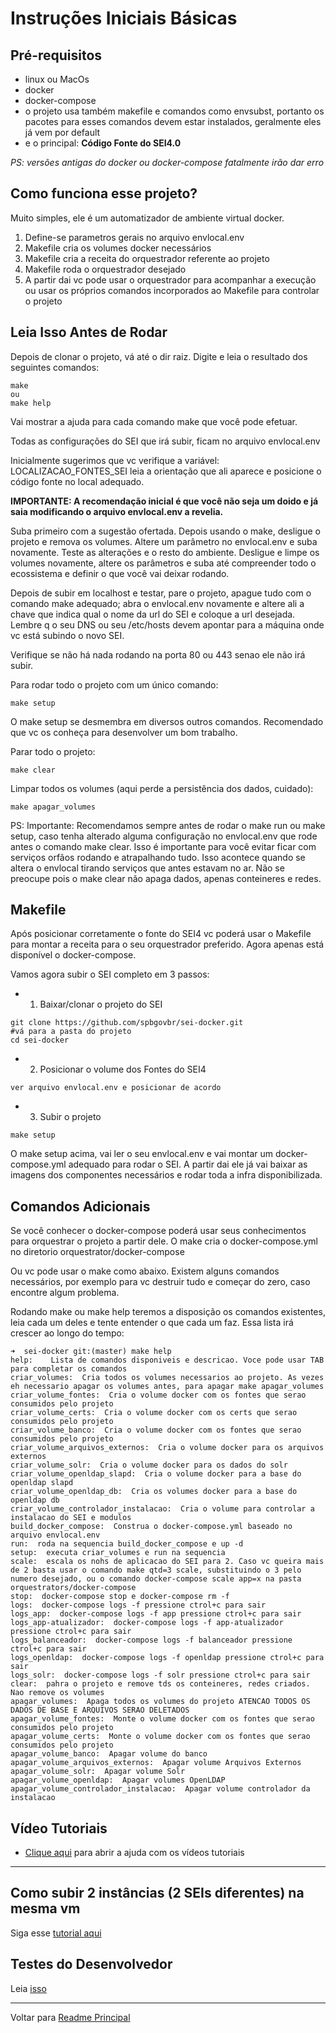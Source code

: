# Instruções Iniciais Básicas


## Pré-requisitos
- linux ou MacOs
- docker
- docker-compose
- o projeto usa também makefile e comandos como envsubst, portanto os pacotes para esses comandos devem estar instalados, geralmente eles já vem por default
- e o principal: **Código Fonte do SEI4.0**

*PS: versões antigas do docker ou docker-compose fatalmente irão dar erro*

## Como funciona esse projeto?

Muito simples, ele é um automatizador de ambiente virtual docker.
1. Define-se parametros gerais no arquivo envlocal.env
2. Makefile cria os volumes docker necessários
3. Makefile cria a receita do orquestrador referente ao projeto
4. Makefile roda o orquestrador desejado
5. A partir dai vc pode usar o orquestrador para acompanhar a execução ou usar os próprios comandos incorporados ao Makefile para controlar o projeto

## Leia Isso Antes de Rodar

Depois de clonar o projeto, vá até o dir raiz. Digite e leia o resultado dos seguintes comandos:
```
make 
ou 
make help
```
Vai mostrar a ajuda para cada comando make que você pode efetuar.

Todas as configurações do SEI que irá subir, ficam no arquivo envlocal.env

Inicialmente sugerimos que vc verifique a variável:
LOCALIZACAO_FONTES_SEI
leia a orientação que ali aparece e posicione o código fonte no local adequado.

**IMPORTANTE: A recomendação inicial é que você não seja um doido e já saia modificando o arquivo envlocal.env a revelia.**

Suba primeiro com a sugestão ofertada. Depois usando o make, desligue o projeto e remova os volumes. Altere um parâmetro no envlocal.env e suba novamente. Teste as alterações e o resto do ambiente. Desligue e limpe os volumes novamente, altere os parâmetros e suba até compreender todo o ecossistema e definir o que você vai deixar rodando.

Depois de subir em localhost e testar, pare o projeto, apague tudo com o comando make adequado; abra o envlocal.env novamente e altere ali a chave que indica qual o nome da url do SEI e coloque a url desejada. Lembre q o seu DNS ou seu /etc/hosts devem apontar para a máquina onde vc está subindo o novo SEI.

Verifique se não há nada rodando na porta 80 ou 443 senao ele não irá subir. 

Para rodar todo o projeto com um único comando:
```
make setup
```
O make setup se desmembra em diversos outros comandos. Recomendado que vc os conheça para desenvolver um bom trabalho.

Parar todo o projeto:
```
make clear
```

Limpar todos os volumes (aqui perde a persistência dos dados, cuidado):
```
make apagar_volumes
```

PS: Importante: Recomendamos sempre antes de rodar o make run ou make setup, caso tenha alterado alguma configuração no envlocal.env que rode antes o comando make clear. Isso é importante para você evitar ficar com serviços orfãos rodando e atrapalhando tudo. Isso acontece quando se altera o envlocal tirando serviços que antes estavam no ar. Não se preocupe pois o make clear não apaga dados, apenas conteineres e redes.



## Makefile

Após posicionar corretamente o fonte do SEI4 vc poderá usar o Makefile para montar a receita para o seu orquestrador preferido. Agora apenas está disponível o docker-compose.

Vamos agora subir o SEI completo em 3 passos:

- 1. Baixar/clonar o projeto do SEI
```
git clone https://github.com/spbgovbr/sei-docker.git
#vá para a pasta do projeto
cd sei-docker
```

- 2. Posicionar o volume dos Fontes do SEI4
```
ver arquivo envlocal.env e posicionar de acordo
```

- 3. Subir o projeto
```
make setup
```
O make setup acima, vai ler o seu envlocal.env e vai montar um docker-compose.yml adequado para rodar o SEI. 
A partir dai ele já vai baixar as imagens dos componentes necessários e rodar toda a infra disponibilizada.

## Comandos Adicionais

Se você conhecer o docker-compose poderá usar seus conhecimentos para orquestrar o projeto a partir dele.
O make cria o docker-compose.yml no diretorio orquestrator/docker-compose

Ou vc pode usar o make como abaixo.
Existem alguns comandos necessários, por exemplo para vc destruir tudo e começar do zero, caso encontre algum problema.

Rodando make ou make help teremos a disposição os comandos existentes, leia cada um deles e tente entender o que cada um faz. Essa lista irá crescer ao longo do tempo:
```
➜  sei-docker git:(master) make help
help:    Lista de comandos disponiveis e descricao. Voce pode usar TAB para completar os comandos
criar_volumes:  Cria todos os volumes necessarios ao projeto. As vezes eh necessario apagar os volumes antes, para apagar make apagar_volumes
criar_volume_fontes:  Cria o volume docker com os fontes que serao consumidos pelo projeto
criar_volume_certs:  Cria o volume docker com os certs que serao consumidos pelo projeto
criar_volume_banco:  Cria o volume docker com os fontes que serao consumidos pelo projeto
criar_volume_arquivos_externos:  Cria o volume docker para os arquivos externos
criar_volume_solr:  Cria o volume docker para os dados do solr
criar_volume_openldap_slapd:  Cria o volume docker para a base do openldap slapd
criar_volume_openldap_db:  Cria os volumes docker para a base do openldap db
criar_volume_controlador_instalacao:  Cria o volume para controlar a instalacao do SEI e modulos
build_docker_compose:  Construa o docker-compose.yml baseado no arquivo envlocal.env
run:  roda na sequencia build_docker_compose e up -d
setup:  executa criar_volumes e run na sequencia
scale:  escala os nohs de aplicacao do SEI para 2. Caso vc queira mais de 2 basta usar o comando make qtd=3 scale, substituindo o 3 pelo numero desejado, ou o comando docker-compose scale app=x na pasta orquestrators/docker-compose
stop:  docker-compose stop e docker-compose rm -f
logs:  docker-compose logs -f pressione ctrol+c para sair
logs_app:  docker-compose logs -f app pressione ctrol+c para sair
logs_app-atualizador:  docker-compose logs -f app-atualizador pressione ctrol+c para sair
logs_balanceador:  docker-compose logs -f balanceador pressione ctrol+c para sair
logs_openldap:  docker-compose logs -f openldap pressione ctrol+c para sair
logs_solr:  docker-compose logs -f solr pressione ctrol+c para sair
clear:  pahra o projeto e remove tds os conteineres, redes criados. Nao remove os volumes
apagar_volumes:  Apaga todos os volumes do projeto ATENCAO TODOS OS DADOS DE BASE E ARQUIVOS SERAO DELETADOS
apagar_volume_fontes:  Monte o volume docker com os fontes que serao consumidos pelo projeto
apagar_volume_certs:  Monte o volume docker com os fontes que serao consumidos pelo projeto
apagar_volume_banco:  Apagar volume do banco
apagar_volume_arquivos_externos:  Apagar volume Arquivos Externos
apagar_volume_solr:  Apagar volume Solr
apagar_volume_openldap:  Apagar volumes OpenLDAP
apagar_volume_controlador_instalacao:  Apagar volume controlador da instalacao
```

## Vídeo Tutoriais

- [Clique aqui](VideoTutoriais.md) para abrir a ajuda com os vídeos tutoriais

---

## Como subir 2 instâncias (2 SEIs diferentes) na mesma vm

Siga esse [tutorial aqui](duploSEI/duplosei.md)


## Testes do Desenvolvedor

Leia [isso](../tests/README.md)

---
Voltar para [Readme Principal](../README.md)